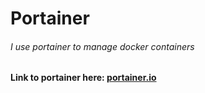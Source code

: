# Portainer
###### I use portainer to manage docker containers
#### Link to portainer here: [portainer.io](https://www.portainer.io/)
